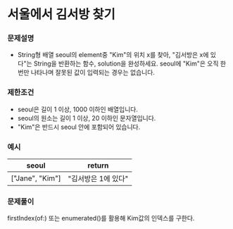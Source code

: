 # 서울에서 김서방 찾기

### 문제설명
- String형 배열 seoul의 element중 "Kim"의 위치 x를 찾아, "김서방은 x에 있다"는 String을 반환하는 함수, solution을 완성하세요. seoul에 "Kim"은 오직 한 번만 나타나며 잘못된 값이 입력되는 경우는 없습니다.

### 제한조건

- seoul은 길이 1 이상, 1000 이하인 배열입니다.
- seoul의 원소는 길이 1 이상, 20 이하인 문자열입니다.
- "Kim"은 반드시 seoul 안에 포함되어 있습니다.
### 예시

|seoul|return|
|:---:|:---:|
|["Jane", "Kim"]|"김서방은 1에 있다"|


### 문제풀이

firstIndex(of:) 또는 enumerated()를 활용해 Kim값의 인덱스를 구한다.

